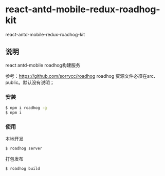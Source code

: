 # react-antd-mobile-redux-roadhog-kit
react-antd-mobile-redux-roadhog-kit


## 说明

react antd-mobile
roadhog构建服务


参考：https://github.com/sorrycc/roadhog
roadhog 资源文件必须在src、public。默认没有说明；
### 安装

```bash
$ npm i roadhog -g
$ npm i
```

### 使用

本地开发

```bash
$ roadhog server
```

打包发布

```bash
$ roadhog build
```
